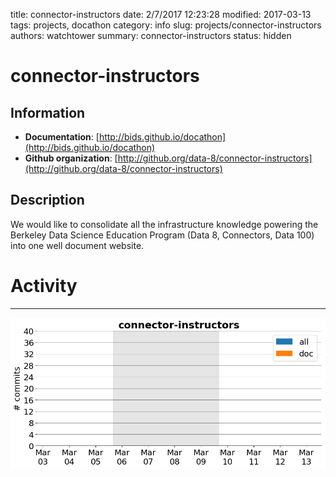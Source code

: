 title: connector-instructors
date: 2/7/2017 12:23:28
modified: 2017-03-13
tags: projects, docathon
category: info
slug: projects/connector-instructors
authors: watchtower
summary: connector-instructors
status: hidden

# connector-instructors

## Information

* **Documentation**: [http://bids.github.io/docathon](http://bids.github.io/docathon)
* **Github organization**: [http://github.org/data-8/connector-instructors](http://github.org/data-8/connector-instructors)
## Description
We would like to consolidate all the infrastructure knowledge powering the Berkeley Data Science Education Program (Data 8, Connectors, Data 100) into one well document website. 



# Activity
---
![](images/connector-instructors.png)